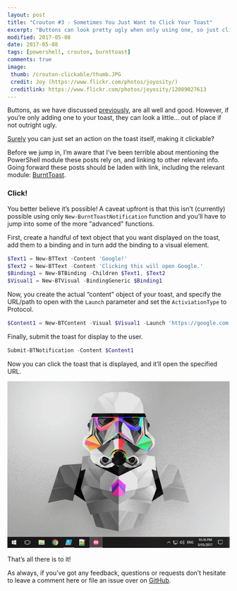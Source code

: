 ```yaml
---
layout: post
title: "Crouton #3 - Sometimes You Just Want to Click Your Toast"
excerpt: "Buttons can look pretty ugly when only using one, so just click your Toast instead!"
modified: 2017-05-08
date: 2017-05-08
tags: [powershell, crouton, burnttoast]
comments: true
image:
 thumb: /crouton-clickable/thumb.JPG
 credit: Joy (https://www.flickr.com/photos/joyosity/)
 creditlink: https://www.flickr.com/photos/joyosity/12089027613
---
```


Buttons, as we have discussed [previously](http://king.geek.nz/2017/03/20/crouton-stackwatch/), are all well and good.
However, if you’re only adding one to your toast, they can look a little… out of
place if not outright ugly.

[Surely](https://github.com/Windos/BurntToast/issues/15) you can just set an
action on the toast itself, making it clickable?

Before we jump in, I’m aware that I’ve been terrible about mentioning the
PowerShell module these posts rely on, and linking to other relevant info. Going
forward these posts should be laden with link, including the relevant module:
[BurntToast](https://www.powershellgallery.com/packages/BurntToast).

### Click!

You better believe it’s possible! A caveat upfront is that this isn’t
(currently) possible using only `New-BurntToastNotification` function and you’ll
have to jump into some of the more "advanced" functions.

First, create a handful of text object that you want displayed on the toast, add
them to a binding and in turn add the binding to a visual element.

```powershell
$Text1 = New-BTText -Content 'Google!'
$Text2 = New-BTText -Content 'Clicking this will open Google.'
$Binding1 = New-BTBinding -Children $Text1, $Text2
$Visual1 = New-BTVisual -BindingGeneric $Binding1
```

Now, you create the actual “content” object of your toast, and specify the
URL/path to open with the `Launch` parameter and set the `ActiviationType` to
Protocol.

```powershell
$Content1 = New-BTContent -Visual $Visual1 -Launch 'https://google.com' -ActivationType Protocol
```

Finally, submit the toast for display to the user.

```powershell
Submit-BTNotification -Content $Content1
```

Now you can click the toast that is displayed, and it’ll open the specified URL.

[![Clicking the Toast](/images/crouton-clickable/ToastClick.gif)](/images/crouton-clickable/ToastClick.gif)

That’s all there is to it!

As always, if you’ve got any feedback, questions or requests don’t hesitate to
leave a comment here or file an issue over on [GitHub](https://github.com/Windos/BurntToast).
